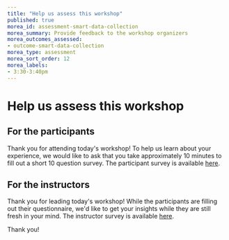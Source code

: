 ```yaml
---
title: "Help us assess this workshop"
published: true
morea_id: assessment-smart-data-collection
morea_summary: Provide feedback to the workshop organizers
morea_outcomes_assessed:
- outcome-smart-data-collection
morea_type: assessment
morea_sort_order: 12
morea_labels:
- 3:30-3:40pm
---
```


# Help us assess this workshop

## For the participants

Thank you for attending today's workshop! To help us learn about your experience, we would like to ask that you take approximately 10 minutes to fill out a short 10 question survey.  The participant survey is available [here](https://forms.gle/H5K9DcRZhtUGx4mK6).

## For the instructors

Thank you for leading today's workshop! While the participants are filling out their questionnaire, we'd like to get your insights while they are still fresh in your mind.  The instructor survey is available [here](https://forms.gle/kRKw8aM3c9VrGu127).

Thank you!
